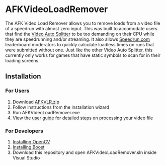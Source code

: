 # AFKVideoLoadRemover
The AFK Video Load Remover allows you to remove loads from a video file of a speedrun with almost zero input. This was built to accomodate users that find the [Video Auto Splitter](https://github.com/ROMaster2/LiveSplit.VideoAutoSplit) to be too demanding on their CPU while they are speedrunning and/or streaming. It also allows [Speedrun.com](https://www.speedrun.com/) leaderboard moderators to quickly calculate loadless times on runs that were submitted without one. Just like the other Video Auto Splitter, this currently only works for games that have static symbols to scan for in their loading screens.

## Installation
### For Users
1. Download [AFKVLR.zip](https://github.com/Lachlan-GitHub/AFKVideoLoadRemover/releases/tag/v1.0.0)
2. Follow instructions from the installation wizard
3. Run AFKVideoLoadRemover.exe
4. View the [user guide](https://github.com/Lachlan-GitHub/AFKVideoLoadRemover/blob/main/UserGuide/UserGuide.pdf) for detailed steps on processing your video file

### For Developers
1. [Installing OpenCV](https://youtu.be/trXs2r6xSnI)
2. [Installing Boost](https://youtu.be/TEF5U1AaIV8)
3. Download this repository and open AFKVideoLoadRemover.sln inside Visual Studio
